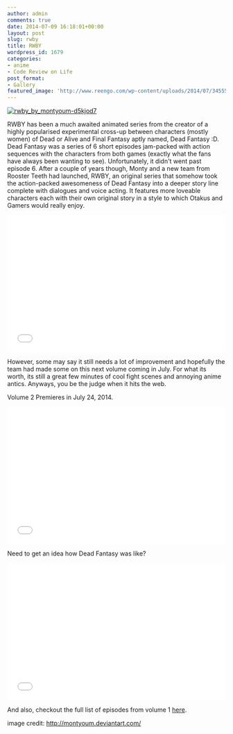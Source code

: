 ```yaml
---
author: admin
comments: true
date: 2014-07-09 16:18:01+00:00
layout: post
slug: rwby
title: RWBY
wordpress_id: 1679
categories:
- anime
- Code Review on Life
post_format:
- Gallery
featured_image: 'http://www.reengo.com/wp-content/uploads/2014/07/3455550-bftjexk.jpg'
---
```


[![rwby_by_montyoum-d5kjod7](http://www.reengo.com/wp-content/uploads/2014/08/rwby_by_montyoum-d5kjod7-1024x576.jpg)](http://www.reengo.com/wp-content/uploads/2014/08/rwby_by_montyoum-d5kjod7.jpg)

RWBY has been a much awaited animated series from the creator of a highly popularised experimental cross-up between characters (mostly women) of Dead or Alive and Final Fantasy aptly named, Dead Fantasy :D. Dead Fantasy was a series of 6 short episodes jam-packed with action sequences with the characters from both games (exactly what the fans have always been wanting to see). Unfortunately, it didn't went past episode 6. After a couple of years though, Monty and a new team from Rooster Teeth had launched, RWBY, an original series that somehow took the action-packed awesomeness of Dead Fantasy into a deeper story line complete with dialogues and voice acting. It features more loveable characters each with their own original story in a style to which Otakus and Gamers would really enjoy.

<iframe width="100%" height="315" src="//www.youtube.com/embed/dsy7VJheMBI" frameborder="0" allowfullscreen></iframe>

However, some may say it still needs a lot of improvement and hopefully the team had made some on this next volume coming in July. For what its worth, its still a great few minutes of cool fight scenes and annoying anime antics. Anyways, you be the judge when it hits the web.

Volume 2 Premieres in July 24, 2014.

<iframe width="100%" height="315" src="//www.youtube.com/embed/tNAX4EQF2r8" frameborder="0" allowfullscreen></iframe>

Need to get an idea how Dead Fantasy was like?

<iframe width="100%" height="315" src="//www.youtube.com/embed/EHA3opXjcd0" frameborder="0" allowfullscreen></iframe>

And also, checkout the full list of episodes from volume 1 [here](http://roosterteeth.com/archive/?sid=rwby&v=more&s=1).



image credit: http://montyoum.deviantart.com/
